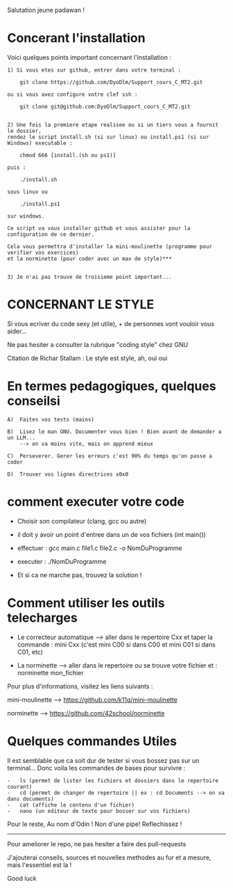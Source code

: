 Salutation jeune padawan !


#   Concerant l'installation    #

Voici quelques points important concernant l'installation :
    
    1) Si vous etes sur github, entrer dans votre terminal :

        git clone https://github.com/DyoDlm/Support_cours_C_MT2.git

    ou si vous avez configure votre clef ssh :
 
        git clone git@github.com:DyoDlm/Support_cours_C_MT2.git
    

    2) Une fois la premiere etape realisee ou si un tiers vous a fournit le dossier,
    rendez le script install.sh (si sur linux) ou install.ps1 (si sur Windows) executable :
        
        chmod 666 [install.(sh ou ps1)]

    puis :
        
        ./install.sh

    sous linux ou 

        ./install.ps1

    sur windows.

    Ce script va vous installer github et vous assister pour la configuration de ce dernier.

    Cela vous permettra d'installer la mini-moulinette (programme pour verifier vos exercices)
    et la norminette (pour coder avec un max de style)***

    
    3) Je n'ai pas trouve de troisieme point important...



#   CONCERNANT LE STYLE  #

Si vous ecriver du code sexy (et utile), + de personnes vont vouloir vous aider...

Ne pas hesiter a consulter la rubrique "coding style" chez GNU

Citation de Richar Stallam :
   Le style est style, ah, oui oui



#   En termes pedagogiques, quelques conseilsi  #

    A)  Faites vos tests (mains)

    B)  Lisez le man GNU. Documenter vous bien ! Bien avant de demander a un LLM...
        --> on va moins vite, mais on apprend mieux

    C)  Perseverer. Gerer les erreurs c'est 90% du temps qu'on passe a coder

    D)  Trouver vos lignes directrices x0x0



#   comment executer votre code     #

-   Choisir son compilateur (clang, gcc ou autre)

-   il doit y avoir un point d'entree dans un de vos fichiers (int  main())

-   effectuer : gcc main.c file1.c file2.c -o NomDuProgramme

-   executer : ./NomDuProgramme

-   Et si ca ne marche pas, trouvez la solution !



#   Comment utiliser les outils telecharges     #

-   Le correcteur automatique --> aller dans le repertoire Cxx et taper la commande :
        mini Cxx    (c'est mini C00 si dans C00 et mini C01 si dans C01, etc)

-   La norminette --> aller dans le repertoire ou se trouve votre fichier et :
        norminette mon_fichier

Pour plus d'informations, visitez les liens suivants :

mini-moulinette --> https://github.com/k11q/mini-moulinette

norminette      --> https://github.com/42school/norminette

#   Quelques commandes Utiles
Il est semblable que ca soit dur de tester si vous bossez pas sur un terminal...
Donc voila les commandes de bases pour survivre :

    -   ls (permet de lister les fichiers et dossiers dans le repertoire courant)
    -   cd (permet de changer de repertoire || ex : cd Documents --> on va dans documents)
    -   cat (affiche le contenu d'un fichier)
    -   nano (un editeur de texte pour bosser sur vos fichiers)


Pour le reste, Au nom d'Odin ! Non d'une pipe! Reflechissez !


--------------------------------------------------------------------------

Pour ameliorer le repo, ne pas hesiter a faire des pull-requests

J'ajouterai conseils, sources et nouvelles methodes au fur et a mesure, mais l'essentiel est la !


Good luck

